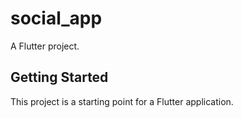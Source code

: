 # social_app

A Flutter project.

## Getting Started

This project is a starting point for a Flutter application.

